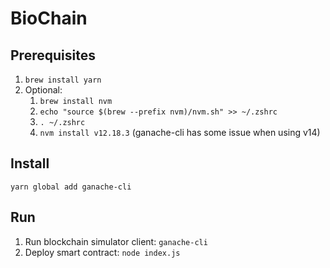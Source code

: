 # BioChain

## Prerequisites

1. `brew install yarn`
2. Optional:
    1. `brew install nvm`
    2. `echo "source $(brew --prefix nvm)/nvm.sh" >> ~/.zshrc`
    3. `. ~/.zshrc`
    4. `nvm install v12.18.3` (ganache-cli has some issue when using v14)

## Install

`yarn global add ganache-cli`

## Run

1. Run blockchain simulator client: `ganache-cli`
2. Deploy smart contract: `node index.js`
